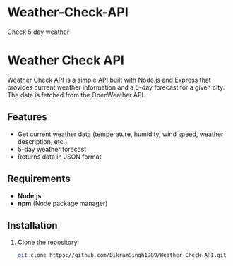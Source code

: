 # Weather-Check-API
Check 5 day weather


# Weather Check API

Weather Check API is a simple API built with Node.js and Express that provides current weather information and a 5-day forecast for a given city. The data is fetched from the OpenWeather API.

## Features
- Get current weather data (temperature, humidity, wind speed, weather description, etc.)
- 5-day weather forecast
- Returns data in JSON format

## Requirements
- **Node.js** 
- **npm** (Node package manager)


## Installation

1. Clone the repository:
   ```bash
   git clone https://github.com/BikramSingh1989/Weather-Check-API.git
